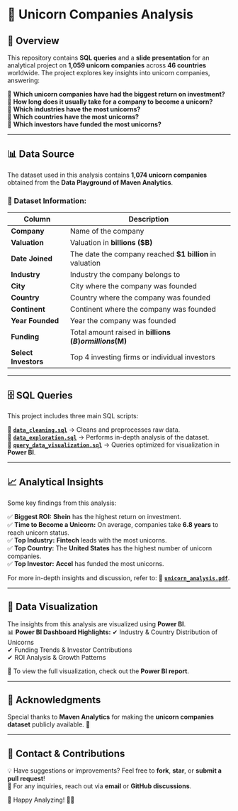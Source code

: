 # 🦄 Unicorn Companies Analysis

## 📌 Overview
This repository contains **SQL queries** and a **slide presentation** for an analytical project on **1,059 unicorn companies** across **46 countries** worldwide. The project explores key insights into unicorn companies, answering:

🔹 **Which unicorn companies have had the biggest return on investment?**  
🔹 **How long does it usually take for a company to become a unicorn?**  
🔹 **Which industries have the most unicorns?**  
🔹 **Which countries have the most unicorns?**  
🔹 **Which investors have funded the most unicorns?**  

---

## 📊 Data Source
The dataset used in this analysis contains **1,074 unicorn companies** obtained from the **Data Playground of Maven Analytics**.

### 📁 Dataset Information:
| Column | Description |
|---------|-------------|
| **Company** | Name of the company |
| **Valuation** | Valuation in **billions ($B)** |
| **Date Joined** | The date the company reached **$1 billion** in valuation |
| **Industry** | Industry the company belongs to |
| **City** | City where the company was founded |
| **Country** | Country where the company was founded |
| **Continent** | Continent where the company was founded |
| **Year Founded** | Year the company was founded |
| **Funding** | Total amount raised in **billions ($B) or millions ($M)** |
| **Select Investors** | Top 4 investing firms or individual investors |

---

## 🗄️ SQL Queries
This project includes three main SQL scripts:

📌 **[`data_cleaning.sql`](data_cleaning.sql)** → Cleans and preprocesses raw data.  
📌 **[`data_exploration.sql`](data_exploration.sql)** → Performs in-depth analysis of the dataset.  
📌 **[`query_data_visualization.sql`](query_data_visualization.sql)** → Queries optimized for visualization in **Power BI**.

---

## 📈 Analytical Insights
Some key findings from this analysis:

✅ **Biggest ROI:** **Shein** has the highest return on investment.  
✅ **Time to Become a Unicorn:** On average, companies take **6.8 years** to reach unicorn status.  
✅ **Top Industry:** **Fintech** leads with the most unicorns.  
✅ **Top Country:** The **United States** has the highest number of unicorn companies.  
✅ **Top Investor:** **Accel** has funded the most unicorns.  

For more in-depth insights and discussion, refer to: 📄 **[`unicorn_analysis.pdf`](unicorn_analysis.pdf)**.

---

## 🎨 Data Visualization
The insights from this analysis are visualized using **Power BI**.  
📊 **Power BI Dashboard Highlights:**
✔ Industry & Country Distribution of Unicorns  
✔ Funding Trends & Investor Contributions  
✔ ROI Analysis & Growth Patterns  

📌 To view the full visualization, check out the **Power BI report**.

---

## 🙏 Acknowledgments
Special thanks to **Maven Analytics** for making the **unicorn companies dataset** publicly available. 🚀

---

## 📩 Contact & Contributions
💡 Have suggestions or improvements? Feel free to **fork**, **star**, or **submit a pull request**!  
📧 For any inquiries, reach out via **email** or **GitHub discussions**.

🚀 Happy Analyzing! 🦄✨

